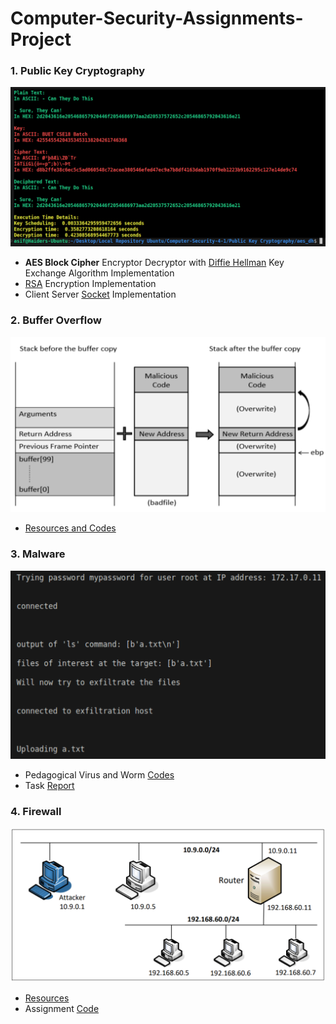 # Computer-Security-Assignments-Project

### 1. Public Key Cryptography

![crypto](/Public%20Key%20Cryptography/crypto.png)

- **AES Block Cipher** Encryptor Decryptor with [Diffie Hellman](/Public%20Key%20Cryptography/aes_dh/) Key Exchange Algorithm Implementation
- [RSA](/Public%20Key%20Cryptography/rsa/) Encryption Implementation
- Client Server [Socket](/Public%20Key%20Cryptography/socket/) Implementation 

### 2. Buffer Overflow

![buffer](/Buffer%20Overflow/buffer.png)

- [Resources and Codes](/Buffer%20Overflow/Resources/)

### 3. Malware

![worm](/Malware/worm.png)

- Pedagogical Virus and Worm [Codes](/Malware/Code/)
- Task [Report](/Malware/Assignment%20Report.pdf)

### 4. Firewall

![firewall](/Firewall/firewall.png)

- [Resources](/Firewall/Resources/)
- Assignment [Code](/Firewall/online.c)